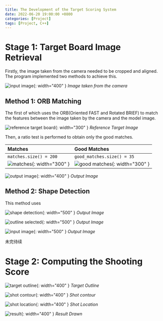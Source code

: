 ```yaml
---
title: The Development of the Target Scoring System
date: 2022-06-20 19:00:00 +0800
categories: [Project]
tags: [Project, C++]
---
```


# Stage 1: Target Board Image Retrieval

Firstly, the image taken from the camera needed to be cropped and aligned. The program implemented two methods to achieve this. 

![input image](/assets/img/resources/20220620_imgs/shot_1.JPG){: width="400" }
_Image taken from the camera_

## Method 1: ORB Matching

The first of which uses the ORB(Oriented FAST and Rotated BRIEF) to match the features between the image taken by the camera and the model image. 

![reference target board](/assets/img/resources/20220620_imgs/aligned_shot_0.JPG){: width="300" }
_Reference Target Image_

Then, a ratio test is performed to obtain only the good matches. 

| Matches                                                                       | Good Matches                                                                            |
| :---------------------------------------------------------------------------- | :-------------------------------------------------------------------------------------- |
| `matches.size() = 200`                                                        | `good_matches.size() = 35`                                                              |
| ![matches](/assets/img/resources/20220620_imgs/match_img.png){: width="300" } | ![good matches](/assets/img/resources/20220620_imgs/good_match_img.png){: width="300" } |

![output image](/assets/img/resources/20220620_imgs/warped_img.png){: width="400" }
_Output Image_


## Method 2: Shape Detection

This method uses 

![shape detection](/assets/img/resources/20220620_imgs/outline.png){: width="500" }
_Output Image_

![outline selected](/assets/img/resources/20220620_imgs/outline_selected.png){: width="500" }
_Output Image_

![input image](/assets/img/resources/20220620_imgs/outline_selected_input_img.png){: width="500" }
_Output Image_

未完待续


# Stage 2: Computing the Shooting Score

![target outline](/assets/img/resources/20220620_imgs/target_circle.png){: width="400" }
_Target Outline_

![shot contour](/assets/img/resources/20220620_imgs/shot_contour.png){: width="400" }
_Shot contour_

![shot location](/assets/img/resources/20220620_imgs/shot_location.png){: width="400" }
_Shot Location_

![result](/assets/img/resources/20220620_imgs/output.png){: width="400" }
_Result Drawn_